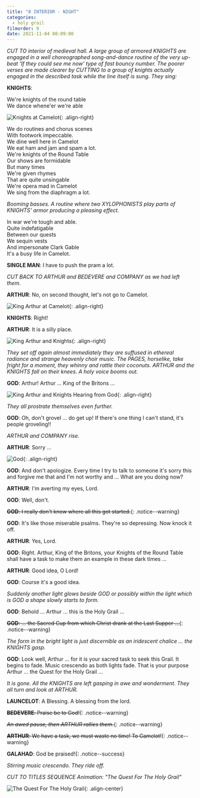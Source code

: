 ```yaml
---
title: "8 INTERIOR - NIGHT"
categories:
  - holy grail
filmorder: 9
date: 2021-11-04 00:09:00
---
```


_CUT TO interior of medieval hall. A large group of armored KNIGHTS are engaged in a well choreographed song-and-dance routine of the very up-beat 'If they could see me now' type of fast bouncy number. The poorer verses are made clearer by CUTTING to a group of knights actually engaged in the described task while the line itself is sung. They sing:_

**KNIGHTS**:

We're knights of the round table\
We dance whene'er we're able

![Knights at Camelot](https://old.mzonline.com/python/hgimages/camelot2.jpg){: .align-right}

We do routines and chorus scenes\
With footwork impeccable.\
We dine well here in Camelot\
We eat ham and jam and spam a lot.\
We're knights of the Round Table\
Our shows are formidable\
But many times\
We're given rhymes\
That are quite unsingable\
We're opera mad in Camelot\
We sing from the diaphragm a lot.

_Booming basses. A routine where two XYLOPHONISTS play parts of KNIGHTS' armor producing a pleasing effect._

In war we're tough and able.\
Quite indefatigable\
Between our quests\
We sequin vests\
And impersonate Clark Gable\
It's a busy life in Camelot.

**SINGLE MAN**: I have to push the pram a lot.

_CUT BACK TO ARTHUR and BEDEVERE and COMPANY as we had left them._

**ARTHUR**: No, on second thought, let's not go to Camelot.

![King Arthur at Camelot](https://old.mzonline.com/python/hgimages/camelot1.jpg){: .align-right}

**KNIGHTS**: Right!

**ARTHUR**: It is a silly place.

![King Arthur and Knights](https://old.mzonline.com/python/hgimages/blessing1.jpg){: .align-right}

_They set off again almost immediately they are suffused in ethereal radiance and strange heavenly choir music. The PAGES, horselike, take fright for a moment, they whinny and rattle their coconuts. ARTHUR and the KNIGHTS fall on their knees. A holy voice booms out._

**GOD**: Arthur! Arthur ... King of the Britons ...

![King Arthur and Knights Hearing from God](https://old.mzonline.com/python/hgimages/blessing2.jpg){: .align-right}

_They all prostrate themselves even further._

**GOD**: Oh, don't grovel ... do get up! If there's one thing I can't stand, it's people groveling!!

_ARTHUR and COMPANY rise._

**ARTHUR**: Sorry ...

![God](https://old.mzonline.com/python/hgimages/blessing3.jpg){: .align-right}

**GOD**: And don't apologize. Every time I try to talk to someone it's sorry this and forgive me that and I'm not worthy and ... What are you doing now?

**ARTHUR**: I'm averting my eyes, Lord.

**GOD**: Well, don't.

<span>~~**GOD**: I really don't know where all this got started.~~</span>{: .notice--warning}

**GOD**: It's like those miserable psalms. They're so depressing. Now knock it off.

**ARTHUR**: Yes, Lord.

**GOD**: Right. Arthur, King of the Britons, your Knights of the Round Table shall have a task to make them an example in these dark times ...

**ARTHUR**: Good idea, O Lord!

**GOD**: Course it's a good idea.

_Suddenly another light glows beside GOD or possibly within the light which is GOD a shape slowly starts to form._

**GOD**: Behold ... Arthur ... this is the Holy Grail ...

<span>~~**GOD**: ... the Sacred Cup from which Christ drank at the Last Supper ...~~</span>{: .notice--warning}

_The form in the bright light is just discernible as an iridescent chalice ... the KNIGHTS gasp._

**GOD**: Look well, Arthur ... for it is your sacred task to seek this Grail. It begins to fade. Music crescendo as both lights fade. That is your purpose Arthur ... the Quest for the Holy Grail ...

_It is gone. All the KNIGHTS are left gasping in awe and wonderment. They all turn and look at ARTHUR._

**LAUNCELOT**: A Blessing. A blessing from the lord.

<span>~~**BEDEVERE**: Praise be to God!~~</span>{: .notice--warning}

<span>~~_An awed pause, then ARTHUR rallies them._~~</span>{: .notice--warning}

<span>~~**ARTHUR**: We have a task, we must waste no time! To Camelot!~~</span>{: .notice--warning}

<span>**GALAHAD**: God be praised!</span>{: .notice--success}

_Stirring music crescendo. They ride off._

_CUT TO TITLES SEQUENCE Animation: "The Quest For The Holy Grail"_

![The Quest For The Holy Grail](https://old.mzonline.com/python/hgimages/holygrail.jpg){: .align-center}
